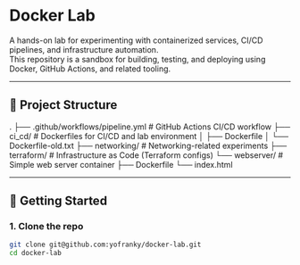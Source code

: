 # Docker Lab

A hands-on lab for experimenting with containerized services, CI/CD pipelines, and infrastructure automation.  
This repository is a sandbox for building, testing, and deploying using Docker, GitHub Actions, and related tooling.

---

## 📂 Project Structure

. 
├── .github/workflows/pipeline.yml # GitHub Actions CI/CD workflow 
├── ci_cd/ # Dockerfiles for CI/CD and lab environment 
│ ├── Dockerfile 
│ └── Dockerfile-old.txt 
├── networking/ # Networking-related experiments 
├── terraform/ # Infrastructure as Code (Terraform configs) 
└── webserver/ # Simple web server container 
├── Dockerfile 
└── index.html


---

## 🚀 Getting Started

### 1. Clone the repo
```bash
git clone git@github.com:yofranky/docker-lab.git
cd docker-lab
